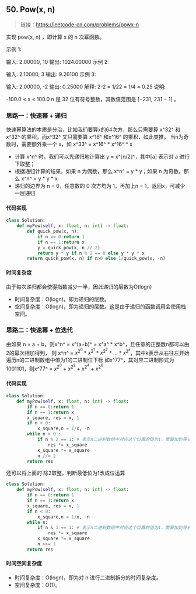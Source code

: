 ## 50. Pow(x, n)
>链接：https://leetcode-cn.com/problems/powx-n

实现 pow(x, n) ，即计算 x 的 n 次幂函数。

示例 1:

输入: 2.00000, 10
输出: 1024.00000
示例 2:

输入: 2.10000, 3
输出: 9.26100
示例 3:

输入: 2.00000, -2
输出: 0.25000
解释: 2-2 = 1/22 = 1/4 = 0.25
说明:

-100.0 < x < 100.0
n 是 32 位有符号整数，其数值范围是 [−231, 231 − 1] 。

### 思路一：快速幂 + 递归
快速幂算法的本质是分治，比如我们要算x的64次方，那么只需要算 x^32^ 和x^32^ 的乘积，而x^32^ 又只需要算 x^16^ 和x^16^ 的乘积，如此类推。
当n为奇数时，需要额外乘一个 x，如 x^33^ = x^16^ * x^16^ * x
- 计算 x^n^ 时，我们可以先递归地计算出 y = x^⌊n/2⌋^，其中[a] 表示对 a 进行下取整；
- 根据递归计算的结果，如果 n 为偶数，那么 x^n^ = y * y；如果 n 为奇数，那么 x^n^ = y * y * x
- 递归的边界为 n = 0，任意数的 0 次方均为 1。再加上n = 1，返回x，可减少一层递归

#### 代码实现
```python
class Solution:
    def myPow(self, x: float, n: int) -> float:
        def quick_pow(x, n):
            if n == 0:return 1
            if n == 1:return x
            y = quick_pow(x, n // 2)
            return y * y if n % 2 == 0 else y * y * x
        return quick_pow(x, n) if n>0 else 1/quick_pow(x, -n)
```


#### 时间复杂度
由于每次递归都会使得指数减少一半，因此递归的层数为O(logn)
- 时间复杂度：O(logn)，即为递归的层数。
- 空间复杂度：O(logn)，即为递归的层数。这是由于递归的函数调用会使用栈空间。

### 思路二：快速幂 + 位迭代
由如果 n = a + b，则x^n^ = x^(a+b)^ = x^a^ * x^b^，且任意的正整数n都可以由2的幂次相加得到， 则 x^n^ = $x^{2^0}$ * $x^{2^1}$ * $x^{2^2}$ * ... * $x^{2^k}$，其中k表示从右往左开始遍历n的二进制数组中值为1的二进制位下标
如x^77^，其对应二进制形式为 1001101，则x^77^ = $x^{2^0}$ + $x^{2^2}$ + $x^{2^4}$ + $x^{2^6}$

#### 代码实现
```python
class Solution:
    def myPow(self, x: float, n: int) -> float:
        if n == 0:return 1
        if n == 1:return x
        x_square, res = x, 1
        if n < 0:
            x_square,n = 1/x, -n
        while n > 0 :
            if n % 2 == 1: # 表示n二进制数组中对应这个位置的值为1，需要加到等式中
                res *= x_square
            x_square *= x_square
            n //= 2
        return res
```
还可以将上面的 除2取整，判断最低位为1改成位运算
```python
class Solution:
    def myPow(self, x: float, n: int) -> float:
        if n == 0:return 1
        if n == 1:return x
        x_square, res = x, 1
        if n < 0:
            x_square,n = 1/x, -n
        while n:
            if n & 1 == 1: # 表示n二进制数组中对应这个位置的值为1，需要加到等式中
                res *= x_square
            x_square *= x_square
            n >>= 1
        return res
```
#### 时间空间复杂度
- 时间复杂度：O(logn)，即为对 n 进行二进制拆分的时间复杂度。
- 空间复杂度：O(1)。

















